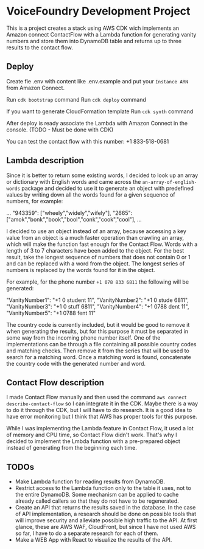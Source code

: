 # VoiceFoundry Development Project

This is a project creates a stack using AWS CDK wich implements an Amazon connect ContactFlow with a Lambda function for generating vanity numbers and store them into DynamoDB table and returns up to three results to the contact flow.

## Deploy
Create fie .env with content like .env.example and put your `Instance ARN` from Amazon Connect.

Run `cdk bootstrap` command
Run `cdk deploy` command

If you want to generate CloudFormation template
Run `cdk synth` command 

After deploy is ready associate the Lambda with Amazon Connect in the console.
(TODO - Must be done with CDK)

You can test the contact flow with this number:
+1 833-518-0681

## Lambda description 
Since it is better to return some existing words, I decided to look up an array or dictionary with English words and came across the `an-array-of-english-words` package and decided to use it to generate an object with predefined values by writing down all the words found for a given sequence of numbers, for example:

...
"943359": ["wheely","widely","wifely"],
"2665": ["amok","bonk","book","bool","conk","cook","cool"],
...

I decided to use an object instead of an array, because accessing a key value from an object is a much faster operation than crawling an array, which will make the function fast enough for the Contact Flow.
Words with a length of 3 to 7 characters have been added to the object.
For the best result, take the longest sequence of numbers that does not contain 0 or 1 and can be replaced with a word from the object. The longest series of numbers is replaced by the words found for it in the object.

For example, for the phone number `+1 078 833 6811` the following will be generated:

  "VanityNumber1": "+1 0 student 11",
  "VanityNumber2": "+1 0 stude 6811",
  "VanityNumber3": "+1 0 stuff 6811",
  "VanityNumber4": "+1 0788 dent 11",
  "VanityNumber5": "+1 0788 fent 11"

The country code is currently included, but it would be good to remove it when generating the results, but for this purpose it must be separated in some way from the incoming phone number itself. One of the implementations can be through a file containing all possible country codes and matching checks. Then remove it from the series that will be used to search for a matching word. Once a matching word is found, concatenate the country code with the generated number and word.

## Contact Flow description
I made Contact Flow manually and then used the command
`aws connect describe-contact-flow` so I can integrate it in the CDK. Maybe there is a way to do it through the CDK, but I will have to do research. It is a good idea to have error monitoring but I think that AWS has proper tools for this purpose.

While I was implementing the Lambda feature in Contact Flow, it used a lot of memory and CPU time, so Contact Flow didn't work. That's why I decided to implement the Lmbda function with a pre-prepared object instead of generating from the beginning each time.

## TODOs
- Make Lambda function for reading results from DynamoDB.
- Restrict access to the Lambda function only to the table it uses, not to the entire DynamoDB.
Some mechanism can be applied to cache already called callers so that they do not have to be regenerated.
- Create an API that returns the results saved in the database.
In the case of API implementation, a research should be done on possible tools that will improve security and alleviate possible high traffic to the API. At first glance, these are AWS WAF, CloudFront, but since I have not used AWS so far, I have to do a separate research for each of them.
- Make a WEB App with React to visualize the results of the API.
